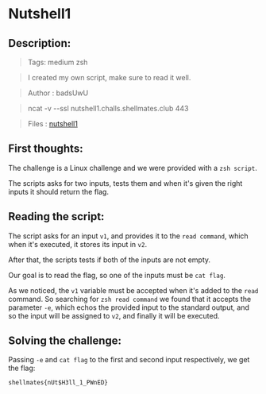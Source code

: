 # Nutshell1

## Description:

> Tags: medium zsh

> I created my own script, make sure to read it well.

> Author : badsUwU

> ncat -v --ssl nutshell1.challs.shellmates.club 443

> Files : [nutshell1](nutshell1)

## First thoughts:

The challenge is a Linux challenge and we were provided with a `zsh script`.

The scripts asks for two inputs, tests them and when it's given the right inputs it should return the flag.

## Reading the script:

The script asks for an input `v1`, and provides it to the `read command`, which when it's executed, it stores its input in `v2`.

After that, the scripts tests if both of the inputs are not empty.

Our goal is to read the flag, so one of the inputs must be `cat flag`.

As we noticed, the `v1` variable must be accepted when it's added to the `read` command. So searching for `zsh read command` we found that it accepts the parameter `-e`, which echos the provided input to the standard output, and so the input will be assigned to `v2`, and finally it will be executed.

## Solving the challenge:

Passing `-e` and `cat flag` to the first and second input respectively, we get the flag:

```
shellmates{nUt$H3ll_1_PWnED}
```